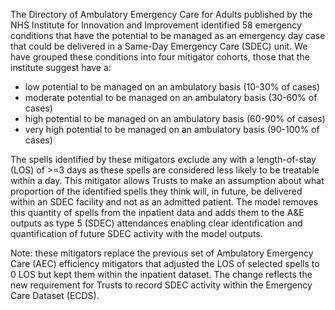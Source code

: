 The Directory of Ambulatory Emergency Care for Adults published by the NHS Institute for Innovation and Improvement identified 58 emergency conditions that have the potential to be managed as an emergency day case that could be delivered in a Same-Day Emergency Care (SDEC) unit.
We have grouped these conditions into four mitigator cohorts, those that the institute suggest have a:

* low potential to be managed on an ambulatory basis (10-30% of cases)
* moderate potential to be managed on an ambulatory basis (30-60% of cases)
* high potential to be managed on an ambulatory basis (60-90% of cases)
* very high potential to be managed on an ambulatory basis (90-100% of cases)

The spells identified by these mitigators exclude any with a length-of-stay (LOS) of >=3 days as these spells are considered less likely to be treatable within a day.
This mitigator allows Trusts to make an assumption about what proportion of the identified spells they think will, in future, be delivered within an SDEC facility and not as an admitted patient.
The model removes this quantity of spells from the inpatient data and adds them to the A&E outputs as type 5 (SDEC) attendances enabling clear identification and quantification of future SDEC activity with the model outputs.

Note: these mitigators replace the previous set of Ambulatory Emergency Care (AEC) efficiency mitigators that adjusted the LOS of selected spells to 0 LOS but kept them within the inpatient dataset.
The change reflects the new requirement for Trusts to record SDEC activity within the Emergency Care Dataset (ECDS).
